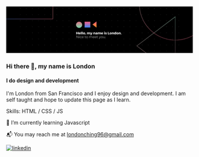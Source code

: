 ![Nice to meet you!](1631040705725.jpg)
### Hi there 👋, my name is London
#### I do design and development

I'm London from San Francisco and I enjoy design and development. I am self taught and hope to update this page as I learn.

Skills: HTML / CSS / JS

🌱 I’m currently learning Javascript 

📬 You may reach me at londonching96@gmail.com


[<img src='https://cdn.jsdelivr.net/npm/simple-icons@3.0.1/icons/linkedin.svg' alt='linkedin' height='40'>](https://www.linkedin.com/in/londonching/)  
